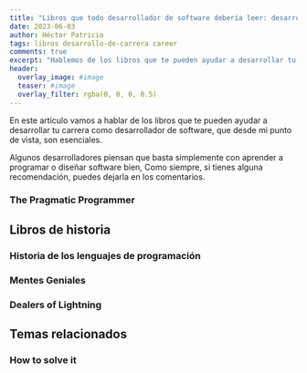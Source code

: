 ```yaml
---
title: "Libros que todo desarrollador de software debería leer: desarrollo de carrera"
date: 2023-06-03
author: Héctor Patricio
tags: libros desarrollo-de-carrera career
comments: true
excerpt: "Hablemos de los libros que te pueden ayudar a desarrollar tu carrera como desarrollador de software, escritos por personas con experiencia en el tema."
header:
  overlay_image: #image
  teaser: #image
  overlay_filter: rgba(0, 0, 0, 0.5)
---
```


En este artículo vamos a hablar de los libros que te pueden ayudar a desarrollar tu carrera como desarrollador de software, que desde mi punto de vista, son esenciales.

Algunos desarrolladores piensan que basta simplemente con aprender a programar o diseñar software bien,
Como siempre, si tienes alguna recomendación, puedes dejarla en los comentarios.

### The Pragmatic Programmer
## Libros de historia

### Historia de los lenguajes de programación
### Mentes Geniales
### Dealers of Lightning


## Temas relacionados

### How to solve it